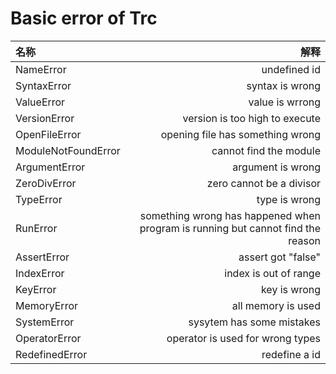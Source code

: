 # Basic error of Trc

| 名称                  |                                                                              解释 |
|:--------------------|--------------------------------------------------------------------------------:|
| NameError           |                                                                    undefined id |
| SyntaxError         |                                                                 syntax is wrong |
| ValueError          |                                                                 value is wrrong |
| VersionError        |                                                  version is too high to execute |
| OpenFileError       |                                                opening file has something wrong |
| ModuleNotFoundError |                                                          cannot find the module |
| ArgumentError       |                                                               argument is wrong |
| ZeroDivError        |                                                        zero cannot be a divisor |
| TypeError           |                                                                   type is wrong |
| RunError            | something wrong has happened when program is running but cannot find the reason |
| AssertError         |                                                              assert got "false" |
| IndexError          |                                                           index is out of range |
| KeyError            |                                                                    key is wrong |
| MemoryError         |                                                              all memory is used |
| SystemError         |                                                       sysytem has some mistakes |
| OperatorError       |                                                operator is used for wrong types |
| RedefinedError      |                                                                   redefine a id |
